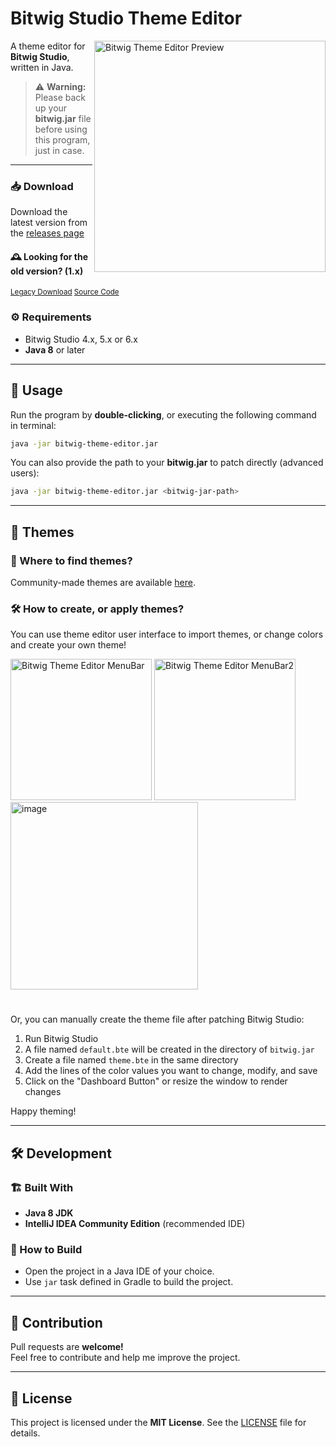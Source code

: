 # Bitwig Studio Theme Editor

<img align="right" width="370" alt="Bitwig Theme Editor Preview" src="https://github.com/user-attachments/assets/8b147fd9-be26-435d-a2d9-f3d7ebcb48ff" />

A theme editor for **Bitwig Studio**, written in Java.

> ⚠ **Warning:** Please back up your **bitwig.jar** file before using this program, just in case.

---

### 📥 Download

Download the latest version from the [releases page](https://github.com/Berikai/bitwig-theme-editor/releases)

#### 🕰️ Looking for the old version? (1.x)
<sup>[Legacy Download](https://github.com/Berikai/bitwig-theme-editor/releases/tag/1.4.3)   [Source Code](https://github.com/Berikai/bitwig-theme-editor/tree/1.4.3)</sup>

### ⚙️ Requirements

- Bitwig Studio 4.x, 5.x or 6.x
- **Java 8** or later

---

## 🚀 Usage

Run the program by **double-clicking**, or executing the following command in terminal:

```bash
java -jar bitwig-theme-editor.jar
```

You can also provide the path to your **bitwig.jar** to patch directly (advanced users):

```bash
java -jar bitwig-theme-editor.jar <bitwig-jar-path>
```

---

## 🎨 Themes

### 📍 Where to find themes?
Community-made themes are available [here](https://github.com/Berikai/awesome-bitwig-themes).

### 🛠 How to create, or apply themes?
You can use theme editor user interface to import themes, or change colors and create your own theme!

<img width="226" alt="Bitwig Theme Editor MenuBar" src="https://github.com/user-attachments/assets/6924190d-7d87-4692-899d-33e060a1186a" />

<img width="226" alt="Bitwig Theme Editor MenuBar2" src="https://github.com/user-attachments/assets/defa60b8-e221-427e-88e7-e516dd7d265a" />

<img width="300" alt="image" src="https://github.com/user-attachments/assets/79390de0-2a25-463a-ac56-fd89d89aef0f" />

#

Or, you can manually create the theme file after patching Bitwig Studio:

1. Run Bitwig Studio
2. A file named `default.bte` will be created in the directory of `bitwig.jar`
3. Create a file named `theme.bte` in the same directory
4. Add the lines of the color values you want to change, modify, and save
5. Click on the "Dashboard Button" or resize the window to render changes

Happy theming!

---

## 🛠 Development

### 🏗 Built With
- **Java 8 JDK**
- **IntelliJ IDEA Community Edition** (recommended IDE)

### 🔹 How to Build

- Open the project in a Java IDE of your choice.
- Use `jar` task defined in Gradle to build the project.

---

## 🤝 Contribution

Pull requests are **welcome!**  
Feel free to contribute and help me improve the project.

---

## 📜 License

This project is licensed under the **MIT License**. See the [LICENSE](LICENSE) file for details.
